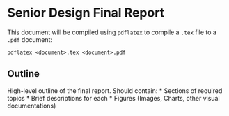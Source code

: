 # Senior Design Final Report

This document will be compiled using `pdflatex` to compile a `.tex` file to a `.pdf` document:
```
pdflatex <document>.tex <document>.pdf
```

## Outline

High-level outline of the final report. Should contain:
    * Sections of required topics
        * Brief descriptions for each
    * Figures (Images, Charts, other visual documentations)
